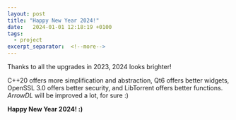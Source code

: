 ```yaml
---
layout: post
title: "Happy New Year 2024!"
date:   2024-01-01 12:18:19 +0100
tags:
  - project
excerpt_separator:  <!--more-->
---
```


Thanks to all the upgrades in 2023, 2024 looks brighter!

C++20 offers more simplification and abstraction,
Qt6 offers better widgets,
OpenSSL 3.0 offers better security,
and LibTorrent offers better functions.
*ArrowDL* will be improved a lot, for sure :)

**Happy New Year 2024! :)**
